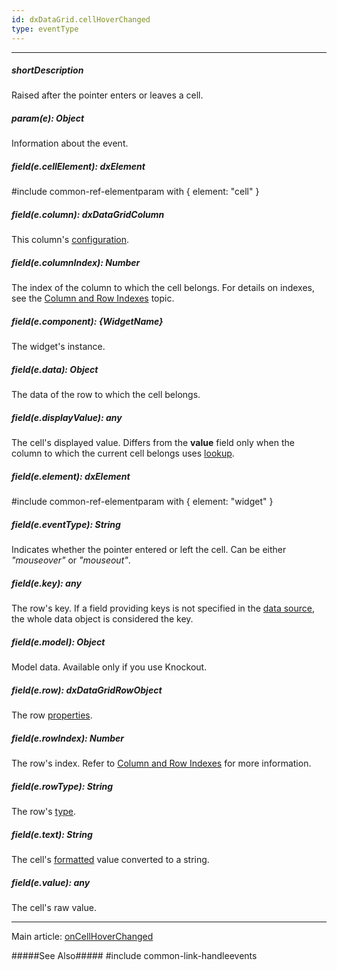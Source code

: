 ```yaml
---
id: dxDataGrid.cellHoverChanged
type: eventType
---
```

---
##### shortDescription
Raised after the pointer enters or leaves a cell.

##### param(e): Object
Information about the event.

##### field(e.cellElement): dxElement
#include common-ref-elementparam with { element: "cell" }

##### field(e.column): dxDataGridColumn
This column's [configuration](/api-reference/10%20UI%20Widgets/dxDataGrid/1%20Configuration/columns '/Documentation/ApiReference/UI_Widgets/dxDataGrid/Configuration/columns/').

##### field(e.columnIndex): Number
The index of the column to which the cell belongs. For details on indexes, see the [Column and Row Indexes](/concepts/05%20Widgets/DataGrid/15%20Columns/12%20Column%20and%20Row%20Indexes.md '/Documentation/Guide/Widgets/DataGrid/Columns/Column_and_Row_Indexes/') topic.

##### field(e.component): {WidgetName}
The widget's instance.

##### field(e.data): Object
The data of the row to which the cell belongs.

##### field(e.displayValue): any
The cell's displayed value. Differs from the **value** field only when the column to which the current cell belongs uses [lookup](/api-reference/_hidden/dxDataGridColumn/lookup '/Documentation/ApiReference/UI_Widgets/dxDataGrid/Configuration/columns/lookup/').

##### field(e.element): dxElement
#include common-ref-elementparam with { element: "widget" }

##### field(e.eventType): String
Indicates whether the pointer entered or left the cell. Can be either *"mouseover"* or *"mouseout"*.

##### field(e.key): any
The row's key. If a field providing keys is not specified in the [data source](/api-reference/10%20UI%20Widgets/GridBase/1%20Configuration/dataSource.md '/Documentation/ApiReference/UI_Widgets/dxDataGrid/Configuration/#dataSource'), the whole data object is considered the key.

##### field(e.model): Object
Model data. Available only if you use Knockout.

##### field(e.row): dxDataGridRowObject
The row [properties](/api-reference/10%20UI%20Widgets/dxDataGrid/6%20Row '/Documentation/ApiReference/UI_Widgets/dxDataGrid/Row/').

##### field(e.rowIndex): Number
The row's index. Refer to [Column and Row Indexes](/concepts/05%20Widgets/DataGrid/15%20Columns/12%20Column%20and%20Row%20Indexes.md '/Documentation/Guide/Widgets/DataGrid/Columns/Column_and_Row_Indexes/') for more information.

##### field(e.rowType): String
The row's [type](/api-reference/10%20UI%20Widgets/dxDataGrid/6%20Row/rowType.md '/Documentation/ApiReference/UI_Widgets/dxDataGrid/Row/#rowType').

##### field(e.text): String
The cell's [formatted](/api-reference/_hidden/GridBaseColumn/format.md '/Documentation/ApiReference/UI_Widgets/dxDataGrid/Configuration/columns/#format') value converted to a string.

##### field(e.value): any
The cell's raw value.

---
Main article: [onCellHoverChanged](/api-reference/10%20UI%20Widgets/dxDataGrid/1%20Configuration/onCellHoverChanged.md '/Documentation/ApiReference/UI_Widgets/dxDataGrid/Configuration/#onCellHoverChanged')

#####See Also#####
#include common-link-handleevents